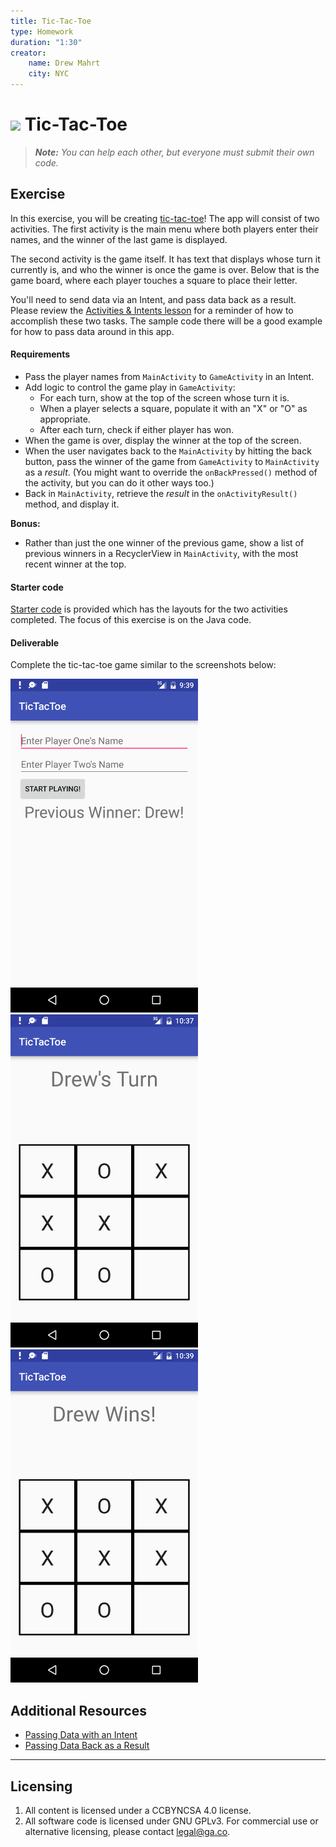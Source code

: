 ```yaml
---
title: Tic-Tac-Toe
type: Homework
duration: "1:30"
creator:
    name: Drew Mahrt
    city: NYC
---
```


# ![](https://ga-dash.s3.amazonaws.com/production/assets/logo-9f88ae6c9c3871690e33280fcf557f33.png) Tic-Tac-Toe

> ***Note:*** _You can help each other, but everyone must submit their own code._

## Exercise

In this exercise, you will be creating [tic-tac-toe](https://en.wikipedia.org/wiki/Tic-tac-toe)! The app will consist of two activities. The first activity is the main menu where both players enter their names, and the winner of the last game is displayed.

The second activity is the game itself. It has text that displays whose turn it currently is, and who the winner is once the game is over. Below that is the game board, where each player touches a square to place their letter.

You'll need to send data via an Intent, and pass data back as a result. Please review the [Activities & Intents lesson](https://github.com/ga-adi-macaron/Course-Materials/tree/master/lessons/activities-and-fragments/activities-and-intents-lesson) for a reminder of how to accomplish these two tasks. The sample code there will be a good example for how to pass data around in this app.

#### Requirements

- Pass the player names from `MainActivity` to `GameActivity` in an Intent.
- Add logic to control the game play in `GameActivity`:
  - For each turn, show at the top of the screen whose turn it is.
  - When a player selects a square, populate it with an "X" or "O" as appropriate.
  - After each turn, check if either player has won.
- When the game is over, display the winner at the top of the screen.
- When the user navigates back to the `MainActivity` by hitting the back button, pass the winner of the game from `GameActivity` to `MainActivity` as a _result_. (You might want to override the `onBackPressed()` method of the activity, but you can do it other ways too.)
- Back in `MainActivity`, retrieve the _result_ in the `onActivityResult()` method, and display it.

**Bonus:**
- Rather than just the one winner of the previous game, show a list of previous winners in a RecyclerView in `MainActivity`, with the most recent winner at the top.


#### Starter code

[Starter code](starter-code) is provided which has the layouts for the two activities completed. The focus of this exercise is on the Java code.

#### Deliverable

Complete the tic-tac-toe game similar to the screenshots below:

<img src="./screenshots/tictactoe1.png" width="300"/>
<img src="./screenshots/tictactoe2.png" width="300"/>
<img src="./screenshots/tictactoe3.png" width="300"/>

## Additional Resources

- [Passing Data with an Intent](https://github.com/ga-adi-macaron/Course-Materials/tree/master/lessons/activities-and-fragments/activities-and-intents-lesson#introduction-sending-data-from-one-activity-to-another-activity-10-mins)
- [Passing Data Back as a Result](https://github.com/ga-adi-macaron/Course-Materials/tree/master/lessons/activities-and-fragments/activities-and-intents-lesson#demo-passing-data-back-in-the-result-20-mins)

---

## Licensing
1. All content is licensed under a CC­BY­NC­SA 4.0 license.
2. All software code is licensed under GNU GPLv3. For commercial use or alternative licensing, please contact [legal@ga.co](mailto:legal@ga.co).
